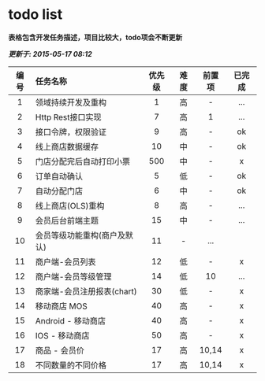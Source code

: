 # todo list #

**表格包含开发任务描述，项目比较大，todo项会不断更新**

___更新于: 2015-05-17 08:12___


 编号 | 任务名称 | 优先级  | 难度  | 前置项 |  已完成
 :--:| :----- | :----: | :---:| :---: | :----:
 1 | 领域持续开发及重构 | 1 | 高 | - | ...
 2 | Http Rest接口实现 | 7 | 高 | 1 | ...
 3 | 接口令牌，权限验证 | 9 | 高 |- | ok
 4 | 线上商店数据缓存 | 10 | 中 | - | ok
 5 | 门店分配完后自动打印小票 | 500 | 中 | - | x
 6 | 订单自动确认 | 5 | 低 | - | ok
 7 | 自动分配门店 | 6 | 中 | - | ok
 8 | 线上商店(OLS)重构 | 8 | 高 | - | ...
 9 | 会员后台前端主题 | 15 | 中 | - | ...
 10 | 会员等级功能重构(商户及默认) | 11 | - | ...
 11 | 商户端-会员列表 | 12 | 低 | - | x
 12 | 商户端-会员等级管理 | 14 | 低 | 10 | ...
 13 | 商家端-会员注册报表(chart) | 30 | 低 | - | x
 14 | 移动商店 MOS | 40 | 高 | - | x
 15 | Android - 移动商店 | 40 | 高 | - | x
 16 | IOS - 移动商店 | 50 | 高 | - | x
 17 | 商品 - 会员价 | 17 | 高 | 10,14 | x
 18 | 不同数量的不同价格 | 17 | 高 | 10,14 | x









